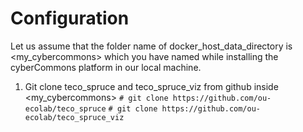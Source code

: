 Configuration
==============

Let us assume that the folder name of docker_host_data_directory is <my_cybercommons> which you have named while installing the cyberCommons platform in our local machine.

1. Git clone teco_spruce and teco_spruce_viz from github inside <my_cybercommons>
    `# git clone https://github.com/ou-ecolab/teco_spruce`
    `# git clone https://github.com/ou-ecolab/teco_spruce_viz`
